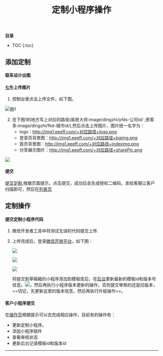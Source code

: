 ﻿---
layout: wiki
title: 定制小程序操作
categories: 小程序
description: 第三方定制小程序添加、升级等相关操作
keywords: 小程序
---

**目录**

* TOC
{:toc}
## 添加定制

#### 联系设计出图

#### [七牛]( https://portal.qiniu.com/signin?redirect=%2Fcreate )上传图片

1. 控制台里点击上传文件，如下图。

![图1](https://cdn.jsdelivr.net/gh/ylq1994/PicBed@latest/daily/qiniuResource.png)

2. 在下图1的地方写上对应的路径(易房大师:image/dingzhi/yfds-公司id/  ;房客多:image/dingzhi/fkd-城市id/),然后点击上传图片，图片统一名字为：
   * logo：http://img1.eeeff.com/+对应路径+logo.png
   * 登录页背景图：http://img1.eeeff.com/+对应路径+bgimg.png
   * 首页背景图：http://img1.eeeff.com/+对应路径+indeximg.png
   * 分享展示图片：http://img1.eeeff.com/+对应路径+sharePic.png

![](https://cdn.jsdelivr.net/gh/ylq1994/PicBed@latest/daily/qiniuUploadImage.png)

#### 提交

[提交定制]( http://122.114.19.234:5566/Home/AddDZ ),根据页面提示，点击提交，成功后会生成授权二维码，发给客服让客户扫描即可，然后在[列表页]()



## 定制操作

#### 提交定制小程序代码

1. 微信开发者工具中将测试无误的代码提交上传.

2. 上传完成后，登录[微信开放平台]( https://open.weixin.qq.com/cgi-bin/applist?t=manage/list&page=0&num=20&openapptype=2048&token=c2297d863c0c2093588c1012e2f5461bf2ce9cf2&lang=zh_CN )，如下图：

   ![](https://cdn.jsdelivr.net/gh/ylq1994/PicBed@latest/daily/wxKaiFangPingTai1.jpg)

   ![](https://cdn.jsdelivr.net/gh/ylq1994/PicBed@latest/daily/wxKaiFangPingTai2.jpg)

   ![](https://cdn.jsdelivr.net/gh/ylq1994/PicBed@latest/daily/wxKaiFangPingTai3.jpg)

   将提交到草稿箱的小程序添加到模板库后，在[后台]( http://122.114.19.234:5566/Home/Listviewdz)更新最新的模板id和版本号信息。![](https://cdn.jsdelivr.net/gh/ylq1994/PicBed@latest/daily/wxKaiFangPingTai4.jpg)，然后再执行小程序版本更新的操作，否则提交审核的还是旧版本，==切记，先更新这里的版本信息，然后再执行升级操作==。

####  客户小程序提交

在[操作页]( http://122.114.19.234:5566/Home/Listviewdz )根据提示可以去完成相应操作，目前有的操作有：

* 更新定制小程序。
* 添加小程序插件
* 查看审核状态
* 更新后台记录模板id和版本id





---

